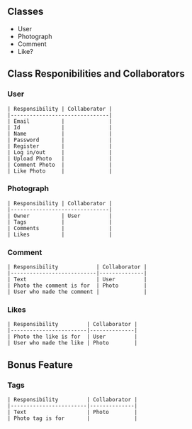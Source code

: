 ## Classes

* User
* Photograph
* Comment
* Like?

## Class Responibilities and Collaborators

### User
```
| Responsibility | Collaborator |
|-------------------------------|
| Email          |              |
| Id             |              |
| Name           |              |
| Password       |              |
| Register       |              |
| Log in/out     |              |
| Upload Photo   |              |
| Comment Photo  |              |
| Like Photo     |              |
```

### Photograph
```
| Responsibility | Collaborator |
|-------------------------------|
| Owner          | User         |
| Tags           |              |
| Comments       |              |
| Likes          |              |
```

### Comment
```
| Responsibility            | Collaborator |
|---------------------------|--------------|
| Text                      | User         |
| Photo the comment is for  | Photo        |
| User who made the comment |              |
```

### Likes
```
| Responsibility         | Collaborator |
|------------------------|--------------|
| Photo the like is for  | User         |
| User who made the like | Photo        |
```

## Bonus Feature

### Tags
```
| Responsibility         | Collaborator |
|------------------------|--------------|
| Text                   | Photo        |
| Photo tag is for       |              |
```


